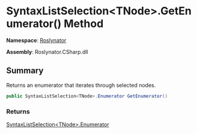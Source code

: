# SyntaxListSelection\<TNode>\.GetEnumerator\(\) Method

**Namespace**: [Roslynator](../../README.md)

**Assembly**: Roslynator\.CSharp\.dll

## Summary

Returns an enumerator that iterates through selected nodes\.

```csharp
public SyntaxListSelection<TNode>.Enumerator GetEnumerator()
```

### Returns

[SyntaxListSelection\<TNode>.Enumerator](../Enumerator/README.md)

